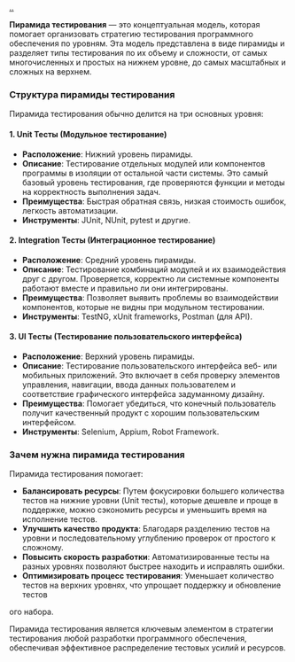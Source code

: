 [..](./README.md)

**Пирамида тестирования** — это концептуальная модель, которая помогает организовать стратегию тестирования программного обеспечения по уровням. Эта модель представлена в виде пирамиды и разделяет типы тестирования по их объему и сложности, от самых многочисленных и простых на нижнем уровне, до самых масштабных и сложных на верхнем.

### Структура пирамиды тестирования

Пирамида тестирования обычно делится на три основных уровня:

#### 1. **Unit Тесты (Модульное тестирование)**
- **Расположение**: Нижний уровень пирамиды.
- **Описание**: Тестирование отдельных модулей или компонентов программы в изоляции от остальной части системы. Это самый базовый уровень тестирования, где проверяются функции и методы на корректность выполнения задач.
- **Преимущества**: Быстрая обратная связь, низкая стоимость ошибок, легкость автоматизации.
- **Инструменты**: JUnit, NUnit, pytest и другие.

#### 2. **Integration Тесты (Интеграционное тестирование)**
- **Расположение**: Средний уровень пирамиды.
- **Описание**: Тестирование комбинаций модулей и их взаимодействия друг с другом. Проверяется, корректно ли системные компоненты работают вместе и правильно ли они интегрированы.
- **Преимущества**: Позволяет выявить проблемы во взаимодействии компонентов, которые не видны при модульном тестировании.
- **Инструменты**: TestNG, xUnit frameworks, Postman (для API).

#### 3. **UI Тесты (Тестирование пользовательского интерфейса)**
- **Расположение**: Верхний уровень пирамиды.
- **Описание**: Тестирование пользовательского интерфейса веб- или мобильных приложений. Это включает в себя проверку элементов управления, навигации, ввода данных пользователем и соответствие графического интерфейса задуманному дизайну.
- **Преимущества**: Помогает убедиться, что конечный пользователь получит качественный продукт с хорошим пользовательским интерфейсом.
- **Инструменты**: Selenium, Appium, Robot Framework.

### Зачем нужна пирамида тестирования

Пирамида тестирования помогает:

- **Балансировать ресурсы**: Путем фокусировки большего количества тестов на нижние уровни (Unit тесты), которые дешевле и проще в поддержке, можно сэкономить ресурсы и уменьшить время на исполнение тестов.
- **Улучшить качество продукта**: Благодаря разделению тестов на уровни и последовательному углублению проверок от простого к сложному.
- **Повысить скорость разработки**: Автоматизированные тесты на разных уровнях позволяют быстрее находить и исправлять ошибки.
- **Оптимизировать процесс тестирования**: Уменьшает количество тестов на верхних уровнях, что упрощает поддержку и обновление тестов

ого набора.

Пирамида тестирования является ключевым элементом в стратегии тестирования любой разработки программного обеспечения, обеспечивая эффективное распределение тестовых усилий и ресурсов.

